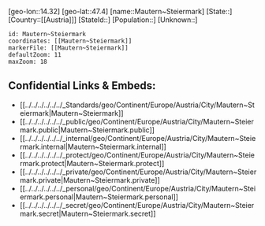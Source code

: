 ﻿---
location: [47.4,14.32]
mapzoom: [7,12] 
mapmarker: city 
type: City
tags:
- geo/City


SpocWebEntityId: 32356
isDeleted: false
confidential: public

---
[geo-lon::14.32]
[geo-lat::47.4]
[name::Mautern~Steiermark]
[State::]
[Country::[[Austria]]]
[StateId::]
[Population::]
[Unknown::]


```leaflet
id: Mautern~Steiermark
coordinates: [[Mautern~Steiermark]]
markerFile: [[Mautern~Steiermark]]
defaultZoom: 11 
maxZoom: 18
```


## Confidential Links & Embeds: 
- [[../../../../../../_Standards/geo/Continent/Europe/Austria/City/Mautern~Steiermark|Mautern~Steiermark]] 
- [[../../../../../../_public/geo/Continent/Europe/Austria/City/Mautern~Steiermark.public|Mautern~Steiermark.public]] 
- [[../../../../../../_internal/geo/Continent/Europe/Austria/City/Mautern~Steiermark.internal|Mautern~Steiermark.internal]] 
- [[../../../../../../_protect/geo/Continent/Europe/Austria/City/Mautern~Steiermark.protect|Mautern~Steiermark.protect]] 
- [[../../../../../../_private/geo/Continent/Europe/Austria/City/Mautern~Steiermark.private|Mautern~Steiermark.private]] 
- [[../../../../../../_personal/geo/Continent/Europe/Austria/City/Mautern~Steiermark.personal|Mautern~Steiermark.personal]] 
- [[../../../../../../_secret/geo/Continent/Europe/Austria/City/Mautern~Steiermark.secret|Mautern~Steiermark.secret]] 
